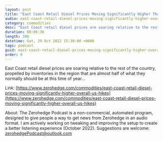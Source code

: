 ```yaml
---
layout: post
title: "East Coast Retail Diesel Prices Moving Significantly Higher Than Overall US Hikes"
audio: east-coast-retail-diesel-prices-moving-significantly-higher-overall-us-hikes-0
category: commodities
desc: "East Coast retail diesel prices are soaring relative to the rest of the country, propelled by inventories in the region that are almost half of what they normally should be at this time of year..."
duration: 00:06:36
length: 396
datetime: Sat, 29 Oct 2022 15:30:00 +0000
tags: podcast
guid: east-coast-retail-diesel-prices-moving-significantly-higher-overall-us-hikes-0
order: 0
---
```

East Coast retail diesel prices are soaring relative to the rest of the country, propelled by inventories in the region that are almost half of what they normally should be at this time of year...

Link: [https://www.zerohedge.com/commodities/east-coast-retail-diesel-prices-moving-significantly-higher-overall-us-hikes](https://www.zerohedge.com/commodities/east-coast-retail-diesel-prices-moving-significantly-higher-overall-us-hikes)

About: The Zerohedge Podcast is a non-commercial, automated program, designed to give people a way to get news from Zerohedge in an audio format.  I am actively working on tweaking and improving the setup to create a better listening experience (October 2022).  Suggestions are welcome: [zerohedgePodcast@outlook.com](mailto:zerohedgePodcast@outlook.com)